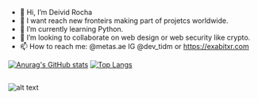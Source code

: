 - 👋 Hi, I’m Deivid Rocha
- 👀 I want reach new fronteirs making part of projetcs worldwide.
- 🌱 I’m currently learning Python.
- 💞️ I’m looking to collaborate on web design or web security like crypto.
- 📫 How to reach me: @metas.ae IG @dev_tidm or https://exabitxr.com

[![Anurag's GitHub stats ](https://github-readme-stats.vercel.app/api?username=deividsrocha&show_icons=true&theme=radical)](https://github.com/anuraghazra/github-readme-stats)
[![Top Langs](https://github-readme-stats.vercel.app/api/top-langs/?username=deividsrocha&layout=compact&show_icons=true&theme=radical)](https://github.com/anuraghazra/github-readme-stats)
 ##

![alt text](https://i.imgur.com/qoCDHgA.png)
<!---
deividsrocha/deividsrocha is a ✨ special ✨ repository because its `README.md` (this file) appears on your GitHub profile.
You can click the Preview link to take a look at your changes.
--->

